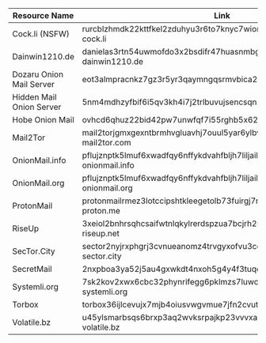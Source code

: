 
| Resource Name         | Link                              | Status |
|-----------------------|-----------------------------------|--------|
| Cock.li (NSFW)        | rurcblzhmdk22kttfkel2zduhyu3r6to7knyc7wiorzrx5gw4c3lftad.onion<br>cock.li | ACTIVE |
| Dainwin1210.de        | danielas3rtn54uwmofdo3x2bsdifr47huasnmbgqzfrec5ubupvtpid.onion<br>dainwin1210.de | ACTIVE |
| Dozaru Onion Mail Server | eot3almpracnkz7gz3r5yr3qaymngqsrmvbica2shw5zuc52az2gxoqd.onion | ACTIVE |
| Hidden Mail Onion Server | 5nm4mdhzyfbif6i5qv3kh4i7j2trlbuvujsencsqn55opaa3d6qhfcqd.onion | ACTIVE |
| Hobe Onion Mail       | ovhcd6qhuz22bid42pw7unwfqf7i55rghb5x62q4kxchjnk2gz2ot6id.onion | ACTIVE |
| Mail2Tor              | mail2torjgmxgexntbrmhvgluavhj7ouul5yar6ylbvjkxwqf6ixkwyd.onion<br>mail2tor.com | ACTIVE |
| OnionMail.info        | pflujznptk5lmuf6xwadfqy6nffykdvahfbljh7liljailjbxrgvhfid.onion<br>onionmail.info | ACTIVE |
| OnionMail.org         | pflujznptk5lmuf6xwadfqy6nffykdvahfbljh7liljailjbxrgvhfid.onion<br>onionmail.org | ACTIVE |
| ProtonMail            | protonmailrmez3lotccipshtkleegetolb73fuirgj7r4o4vfu7ozyd.onion<br>proton.me | ACTIVE |
| RiseUp                | 3xeiol2bnhrsqhcsaifwtnlqkylrerdspzua7bcjrh26qlrrrctfobid.onion<br>riseup.net | ACTIVE |
| SecTor.City           | sector2nyjrxphgrj3cvnueanomz4trvgyxofvu3cexltoxuegtlmzid.onion<br>sector.city | ACTIVE |
| SecretMail            | 2nxpboa3ya52j5au4gxwkdt4nxoh5g4y4f3tuqedlza46y35jmv6doid.onion | ACTIVE |
| Systemli.org          | 7sk2kov2xwx6cbc32phynrifegg6pklmzs7luwcggtzrnlsolxxuyfyd.onion<br>systemli.org | ACTIVE |
| Torbox                | torbox36ijlcevujx7mjb4oiusvwgvmue7jfn2cvutwa6kl6to3uyqad.onion | ACTIVE |
| Volatile.bz           | u45ylsmarbsqs6brxp3aq2wvksrpajkp23vvvxaejsg63w2fx6oap3ad.onion<br>volatile.bz | ACTIVE |

